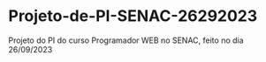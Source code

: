 # Projeto-de-PI-SENAC-26292023
 Projeto do PI do curso Programador WEB no SENAC, feito no dia 26/09/2023
